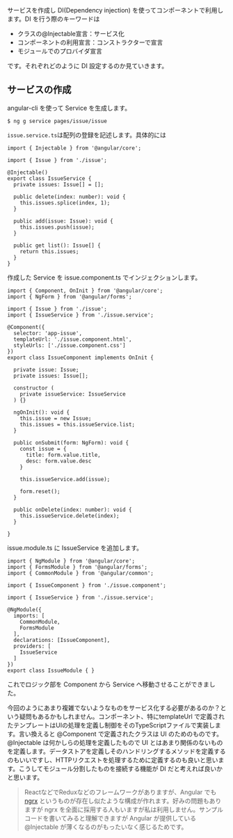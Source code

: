 サービスを作成し DI\(Dependency injection\) を使ってコンポーネントで利用します。DI を行う際のキーワードは

* クラスの@Injectable宣言：サービス化
* コンポーネントの利用宣言：コンストラクターで宣言
* モジュールでのプロバイダ宣言

です。それぞれどのように DI 設定するのか見ていきます。

## サービスの作成

angular-cli を使って Service を生成します。

```
$ ng g service pages/issue/issue
```

`issue.service.ts`は配列の登録を記述します。具体的には

```
import { Injectable } from '@angular/core';

import { Issue } from './issue';

@Injectable()
export class IssueService {
  private issues: Issue[] = [];

  public delete(index: number): void {
    this.issues.splice(index, 1);
  }

  public add(issue: Issue): void {
    this.issues.push(issue);
  }

  public get list(): Issue[] {
    return this.issues;
  }
}
```

作成した Service を issue.component.ts でインジェクションします。

```
import { Component, OnInit } from '@angular/core';
import { NgForm } from '@angular/forms';

import { Issue } from './issue';
import { IssueService } from './issue.service';

@Component({
  selector: 'app-issue',
  templateUrl: './issue.component.html',
  styleUrls: ['./issue.component.css']
})
export class IssueComponent implements OnInit {

  private issue: Issue;
  private issues: Issue[];

  constructor (
    private issueService: IssueService
  ) {}

  ngOnInit(): void {
    this.issue = new Issue;
    this.issues = this.issueService.list;
  }

  public onSubmit(form: NgForm): void {
    const issue = {
      title: form.value.title,
      desc: form.value.desc
    }

    this.issueService.add(issue);

    form.reset();
  }

  public onDelete(index: number): void {
    this.issueService.delete(index);
  }

}
```

issue.module.ts に IssueService を追加します。

```
import { NgModule } from '@angular/core';
import { FormsModule } from '@angular/forms';
import { CommonModule } from '@angular/common';

import { IssueComponent } from './issue.component';

import { IssueService } from './issue.service';

@NgModule({
  imports: [
    CommonModule,
    FormsModule
  ],
  declarations: [IssueComponent],
  providers: [
    IssueService
  ]
})
export class IssueModule { }
```

これでロジック部を Component から Service へ移動させることができました。

今回のようにあまり複雑でないようなものをサービス化する必要があるのか？という疑問もあるかもしれません。コンポーネント、特にtemplateUrl で定義されたテンプレートはUIの処理を定義し制御をそのTypeScriptファイルで実装します。言い換えると @Component で定義されたクラスは UI のためのものです。@Injectable は何かしらの処理を定義したもので UI とはあまり関係のないものを定義します。データストアを定義しそのハンドリングするメソッドを定義するのもいいですし、HTTPリクエストを処理するために定義するのも良いと思います。こうしてモジュール分割したものを接続する機能が DI だと考えれば良いかと思います。

> ReactなどでReduxなどのフレームワークがありますが、Angular でも [ngrx](https://github.com/ngrx) というものが存在し似たような構成が作れます。好みの問題もありますが ngrx を全面に採用する人もいますが私は利用しません。サンプルコードを書いてみると理解できますが Angular が提供している @Injectable が薄くなるのがもったいなく感じるためです。



